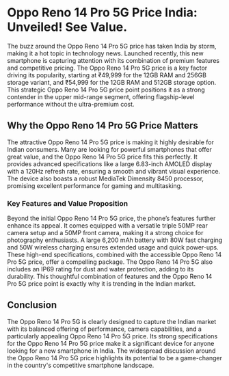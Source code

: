 # Oppo Reno 14 Pro 5G Price India: Unveiled! See Value.

The buzz around the Oppo Reno 14 Pro 5G price has taken India by storm, making it a hot topic in technology news. Launched recently, this new smartphone is capturing attention with its combination of premium features and competitive pricing. The Oppo Reno 14 Pro 5G price is a key factor driving its popularity, starting at ₹49,999 for the 12GB RAM and 256GB storage variant, and ₹54,999 for the 12GB RAM and 512GB storage option. This strategic Oppo Reno 14 Pro 5G price point positions it as a strong contender in the upper mid-range segment, offering flagship-level performance without the ultra-premium cost.

## Why the Oppo Reno 14 Pro 5G Price Matters
The attractive Oppo Reno 14 Pro 5G price is making it highly desirable for Indian consumers. Many are looking for powerful smartphones that offer great value, and the Oppo Reno 14 Pro 5G price fits this perfectly. It provides advanced specifications like a large 6.83-inch AMOLED display with a 120Hz refresh rate, ensuring a smooth and vibrant visual experience. The device also boasts a robust MediaTek Dimensity 8450 processor, promising excellent performance for gaming and multitasking.

### Key Features and Value Proposition
Beyond the initial Oppo Reno 14 Pro 5G price, the phone’s features further enhance its appeal. It comes equipped with a versatile triple 50MP rear camera setup and a 50MP front camera, making it a strong choice for photography enthusiasts. A large 6,200 mAh battery with 80W fast charging and 50W wireless charging ensures extended usage and quick power-ups. These high-end specifications, combined with the accessible Oppo Reno 14 Pro 5G price, offer a compelling package. The Oppo Reno 14 Pro 5G also includes an IP69 rating for dust and water protection, adding to its durability. This thoughtful combination of features and the Oppo Reno 14 Pro 5G price point is exactly why it is trending in the Indian market.

## Conclusion
The Oppo Reno 14 Pro 5G is clearly designed to capture the Indian market with its balanced offering of performance, camera capabilities, and a particularly appealing Oppo Reno 14 Pro 5G price. Its strong specifications for the Oppo Reno 14 Pro 5G price make it a significant device for anyone looking for a new smartphone in India. The widespread discussion around the Oppo Reno 14 Pro 5G price highlights its potential to be a game-changer in the country's competitive smartphone landscape.
